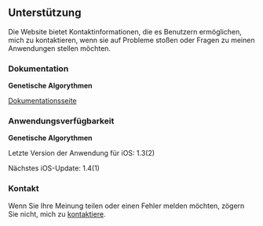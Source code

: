 ## Unterstützung

Die Website bietet Kontaktinformationen, die es Benutzern ermöglichen, mich zu kontaktieren, wenn sie auf Probleme stoßen oder Fragen zu meinen Anwendungen stellen möchten.

### Dokumentation

**Genetische Algorythmen**

[Dokumentationsseite](https://www.taketechease.com/optfinder/genetic-algorithms.html)

### Anwendungsverfügbarkeit

**Genetische Algorythmen**

  Letzte Version der Anwendung für iOS: 1.3(2)

  Nächstes iOS-Update: 1.4(1)
   
### Kontakt

Wenn Sie Ihre Meinung teilen oder einen Fehler melden möchten, zögern Sie nicht, mich zu [kontaktiere](mailto:i.d.kosinska@gmail.com).

